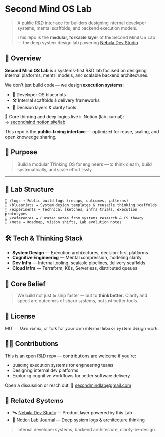 # Second Mind OS Lab

> A public R&D interface for builders designing internal developer systems, mental scaffolds, and backend execution models.
>
> This repo is the **modular, forkable layer** of the Second Mind OS Lab — the deep system design lab powering [Nebula Dev Studio](https://github.com/nebuladstudio).

## 🧬 Overview

**Second Mind OS Lab** is a systems-first R&D lab focused on designing internal platforms, mental models, and scalable backend architectures.

We don't just build code — we design **execution systems**:

- 🧩 Developer OS blueprints
- 🛠️ Internal scaffolds & delivery frameworks
- 🧠 Decision layers & clarity tools

🔗 Core thinking and deep logics live in Notion (lab journal):  
→ [secondmind.notion.site/lab](https://secondmindlab.notion.site/Second-Mind-OS-Lab-1c5af5f3c08f8095a236d220035b5b49)

This repo is the **public-facing interface** — optimized for reuse, scaling, and open knowledge sharing.

## 🔭 Purpose

> Build a modular Thinking OS for engineers — to think clearly, build systematically, and scale effortlessly.

---

## 🧩 Lab Structure

```
📁 /logs → Public build logs (recaps, outcomes, patterns)
📁 /blueprints → System design templates & reusable thinking scaffolds
📁 /experiments → Technical sketches, infra trials, execution prototypes
📁 /references → Curated notes from systems research & CS theory
📁 /meta → Roadmap, vision shifts, Lab evolution notes
```

## 🛠️ Tech & Thinking Stack

- **System Design** — Execution architectures, decision-first platforms
- **Cognitive Engineering** — Mental compression, modeling clarity
- **Dev Infra** — Internal tooling, scalable pipelines, delivery scaffolds
- **Cloud Infra** — Terraform, K8s, Serverless, distributed queues

## 🧬 Core Belief

> We build not just to ship faster — but to **think better**.
> Clarity and speed are outcomes of sharp systems, not just better tools.

## 📄 License

MIT — Use, remix, or fork for your own internal labs or system design work.

## 🙋‍♂️ Contributions

This is an open R&D repo — contributions are welcome if you're:

- Building execution systems for engineering teams
- Designing internal dev platforms
- Exploring cognitive workflows for better software delivery

Open a discussion or reach out:
📧 [secondmindlab@gmail.com](mailto:secondmindlab@gmail.com)

## 🔗 Related Systems

- 🛰️ [Nebula Dev Studio](https://github.com/nebuladstudio) — Product layer powered by this Lab
- 🧪 [Notion Lab Journal](https://secondmindlab.notion.site/Second-Mind-OS-Lab-1c5af5f3c08f8095a236d220035b5b49) — Deep system logs & architecture thinking

> Internal developer systems, backend architecture, clarity-by-design.
